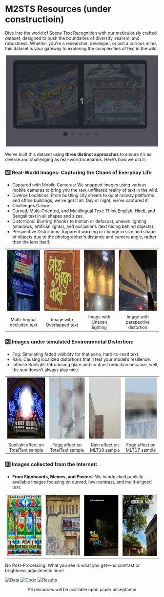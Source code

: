 #  M2STS Resources (under constructioin)

Dive into the world of Scene Text Recognition with our meticulously crafted dataset, designed to push the boundaries of diversity, realism, and robustness. Whether you're a researcher, developer, or just a curious mind, this dataset is your gateway to exploring the complexities of text in the wild.

<p align="center">
   <img src="https://github.com/ISIScT-Dataset/ISIScT_Dataset/blob/main/4.gif" alt="Carousel GIF" />
</p>

We’ve built this dataset using **three distinct approaches** to ensure it’s as diverse and challenging as real-world scenarios. Here’s how we did it:

### 1️⃣ Real-World Images: Capturing the Chaos of Everyday Life
-  Captured with Mobile Cameras: We snapped images using various mobile cameras to bring you the raw, unfiltered reality of text in the wild.
-  Diverse Locations: From bustling city streets to quiet railway platforms and office buildings, we’ve got it all. Day or night, we’ve captured it!
-  Challenges Galore:
  - Curved, Multi-Oriented, and Multilingual Text: Think English, Hindi, and Bengali text in all shapes and sizes.
  - Distortions: Blurring (thanks to motion or defocus), uneven lighting (shadows, artificial lights), and occlusions (text hiding behind objects).
  - Perspective Distortions: Apparent warping or change in size and shape of objects due to the photographer's distance and camera angle, rather than the lens itself.

<table style="width: 100%; text-align: center; border-collapse: collapse;">
  <tr>
    <td>
      <img src="https://raw.githubusercontent.com/ISIScT-Dataset/ISIScT_Dataset/main/images/000_2710.jpg" alt="Image 1" width="200" height="200">
    </td>
    <td>
      <img src="https://raw.githubusercontent.com/ISIScT-Dataset/ISIScT_Dataset/main/images/DSC00314_overlapping_text.jpg" alt="Image 2" width="200" height="200">
    </td>
    <td>
      <img src="https://raw.githubusercontent.com/ISIScT-Dataset/ISIScT_Dataset/main/images/28_dark.jpg" alt="Image 3" width="200" height="200">
    </td>
    <td>
      <img src="https://raw.githubusercontent.com/ISIScT-Dataset/ISIScT_Dataset/main/images/341_perceptual_distort.jpg" alt="Image 4" width="200" height="200">
    </td>
  </tr>
  <tr>
    <td style="text-align: center; padding-top: 5px;"> Multi-lingual occluded text</td>
    <td style="text-align: center; padding-top: 5px;"> Image with Overlapped text</td>
    <td style="text-align: center; padding-top: 5px;"> Image with Uneven lighting </td>
    <td style="text-align: center; padding-top: 5px;"> Image with perspective distortion</td>
  </tr>
</table>


### 2️⃣ Images under simulated Environmnetal Distortion:
-  Fog: Simulating faded visibility for that eerie, hard-to-read text.
-  Rain: Causing localized distortions that’ll test your model’s resilience.
-  Intense Sunlight: Introducing glare and contrast reduction because, well, the sun doesn’t always play nice.


<table style="width: 100%; text-align: center; border-collapse: collapse;">
  <tr>
    <td>
      <img src="https://raw.githubusercontent.com/ISIScT-Dataset/ISIScT_Dataset/main/images/img254_sunny.jpg" alt="Image 1" width="200" height="200">
    </td>
    <td>
      <img src="https://raw.githubusercontent.com/ISIScT-Dataset/ISIScT_Dataset/main/images/img224_foggy.jpg" alt="Image 2" width="200" height="200">
    </td>
    <td>
      <img src="https://raw.githubusercontent.com/ISIScT-Dataset/ISIScT_Dataset/main/images/tr_img_08014_rainy.jpg" alt="Image 3" width="200" height="200">
    </td>
    <td>
      <img src="https://raw.githubusercontent.com/ISIScT-Dataset/ISIScT_Dataset/main/images/img_6700_foggy.jpg" alt="Image 4" width="200" height="200">
    </td>
  </tr>
  <tr>
    <td style="text-align: center; padding-top: 5px;">Sunlight effect on TotalText sample</td>
    <td style="text-align: center; padding-top: 5px;">Fogg effect on TotalText sample</td>
    <td style="text-align: center; padding-top: 5px;">Rain effect on MLT19 sample</td>
    <td style="text-align: center; padding-top: 5px;">Fogg effect on MLT17 sample</td>
  </tr>
</table>

### 3️⃣ **Images collected from the Internet:**
-  **From Signboards, Memes, and Posters**: We handpicked publicly available images focusing on curved, low-contrast, and multi-aligned text.


<table style="width: 100%; text-align: center; border-collapse: collapse;">
  <tr>
    <td>
      <img src="https://raw.githubusercontent.com/ISIScT-Dataset/ISIScT_Dataset/main/images/574.jpeg" alt="Image 1" width="200" height="200">
    </td>
    <td>
      <img src="https://raw.githubusercontent.com/ISIScT-Dataset/ISIScT_Dataset/main/images/572.jpeg" alt="Image 2" width="200" height="200">
    </td>
    <td>
      <img src="https://raw.githubusercontent.com/ISIScT-Dataset/ISIScT_Dataset/main/images/374.jpg" alt="Image 3" width="200" height="200">
    </td>
    <td>
      <img src="https://raw.githubusercontent.com/ISIScT-Dataset/ISIScT_Dataset/main/images/375.jpg" alt="Image 4" width="200" height="200">
    </td>
  </tr>
</table>


No Post-Processing: What you see is what you get—no contrast or brightness adjustments here!



<!-- [Data](DATA.md) | [Code](code.md) | [Results](Result.md) -->
[![Data](https://img.shields.io/badge/Data-blue?style=for-the-badge)](DATA.md)
[![Code](https://img.shields.io/badge/Code-green?style=for-the-badge)](code.md)
[![Results](https://img.shields.io/badge/Results-orange?style=for-the-badge)](Result.md)


<p align="center">
All resources will be available upon paper acceptance
</p>
